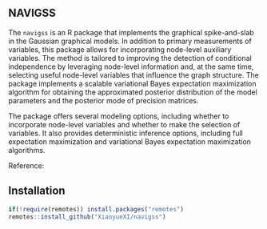 
## NAVIGSS

The `navigss` is an R package that implements the graphical
spike-and-slab in the Gaussian graphical models. In addition to primary
measurements of variables, this package allows for incorporating
node-level auxiliary variables. The method is tailored to improving the
detection of conditional independence by leveraging node-level
information and, at the same time, selecting useful node-level variables
that influence the graph structure. The package implements a scalable
variational Bayes expectation maximization algorithm for obtaining the
approximated posterior distribution of the model parameters and the
posterior mode of precision matrices.

The package offers several modeling options, including whether to
incorporate node-level variables and whether to make the selection of
variables. It also provides deterministic inference options, including
full expectation maximization and variational Bayes expectation
maximization algorithms.

Reference:

## Installation

``` r
if(!require(remotes)) install.packages("remotes")
remotes::install_github("XiaoyueXI/navigss")
```
